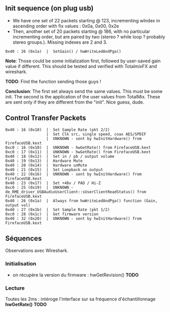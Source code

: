 
## Init sequence (on plug usb)

* We have one set of 22 packets starting @ 123, incrementing wIndex in ascending order
with fix values : 0x0a, 0x00, 0x2e
* Then, another set of 20 packets starting @ 186, with no particular incrementing order,
but are paired by two (stereo ? while loop ? probably stereo groups.). Missing indexes are 2 and 3.

```
0x40 : 26 (0x1a)  |  SetGain() / hwWriteLedAndPga()
```

**Note**: Those could be some initialization first, followed by user-saved gain value if different.
This should be tested and verified with TotalmixFX and wireshark.

**TODO**: Find the function sending those guys !

**Conclusion**: The first set always send the same values. This must be some init.
                The second is the application of the user values from TotalMix. These are sent only if they are different from the "init".
                Nice guess, dude.



## Control Transfer Packets

```
0x40 : 16 (0x10)  |  Set Sample Rate (pkt 2/2)
                  |  Set Clk src, single speed, coax AES/SPDIF
                  |  UNKNOWN - sent by hwInitHardware() from FirefaceUSB.kext
0xc0 : 16 (0x10)  |  UNKNOWN - hwGetRate() from FirefaceUSB.kext
0xc0 : 17 (0x11)  |  UNKNOWN - hwGetRate() from FirefaceUSB.kext
0x40 : 18 (0x12)  |  Set in / pb / output volume
0x40 : 19 (0x13)  |  Hardware Mute
0x40 : 20 (0x14)  |  Hardware unMute
0x40 : 21 (0x15)  |  Set Loopback on output
0x40 : 22 (0x16)  |  UNKNOWN - sent by hwInitHardware() from FirefaceUSB.kext
0x40 : 23 (0x17)  |  Set +48v / PAD / Hi-Z
0xc0 : 25 (0x19)  |  UNKNOWN - de_RME_driver_USBAudioUserClient::sUserClientReadStatus() from FirefaceUSB.kext
0x40 : 26 (0x1a)  |  Always from hwWriteLedAndPga() function (Gain, output vol)
0x40 : 27 (0x1b)  |  Set Sample Rate (pkt 1/2)
0xc0 : 28 (0x1c)  |  Get firmware version
0x40 : 32 (0x20)  |  UNKNOWN - sent by hwInitHardware() from FirefaceUSB.kext
```


## Séquences

Observations avec Wireshark.

### Initialisation

* on récupère la version du firmware : hwGetRevision()
**TODO**

### Lecture

Toutes les 2ms : intéroge l'interface sur sa fréquence d'échantillonnage **hwGetRate()**
**TODO**
